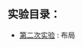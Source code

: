 
## 实验目录：

+ [第二次实验](https://github.com/anlance/anlance/tree/523a605d93a43ccd19d740b498079e02b1f13954) : 布局